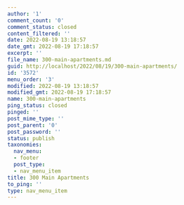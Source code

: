 ```yaml
---
author: '1'
comment_count: '0'
comment_status: closed
content_filtered: ''
date: 2022-08-19 13:18:57
date_gmt: 2022-08-19 17:18:57
excerpt: ''
file_name: 300-main-apartments.md
guid: http://localhost/2022/08/19/300-main-apartments/
id: '3572'
menu_order: '3'
modified: 2022-08-19 13:18:57
modified_gmt: 2022-08-19 17:18:57
name: 300-main-apartments
ping_status: closed
pinged: ''
post_mime_type: ''
post_parent: '0'
post_password: ''
status: publish
taxonomies:
  nav_menu:
  - footer
  post_type:
  - nav_menu_item
title: 300 Main Apartments
to_ping: ''
type: nav_menu_item
---
```

